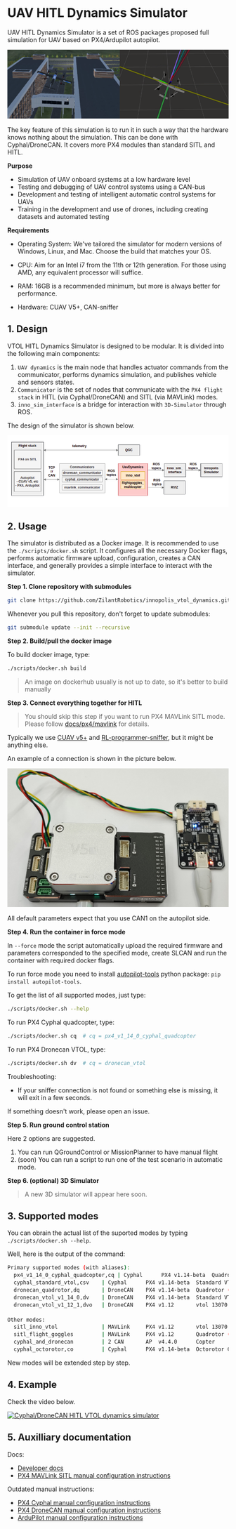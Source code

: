 # UAV HITL Dynamics Simulator

UAV HITL Dynamics Simulator is a set of ROS packages proposed full simulation for UAV based on PX4/Ardupilot autopilot.

![dynamics](docs/img/dynamics.png?raw=true "dynamics")

The key feature of this simulation is to run it in such a way that the hardware knows nothing about the simulation. This can be done with Cyphal/DroneCAN. It covers more PX4 modules than standard SITL and HITL.

**Purpose**

- Simulation of UAV onboard systems at a low hardware level
- Testing and debugging of UAV control systems using a CAN-bus
- Development and testing of intelligent automatic control systems for UAVs
- Training in the development and use of drones, including creating datasets and automated testing

**Requirements**

- Operating System: We've tailored the simulator for modern versions of Windows, Linux, and Mac. Choose the build that matches your OS.

- CPU: Aim for an Intel i7 from the 11th or 12th generation. For those using AMD, any equivalent processor will suffice.

- RAM: 16GB is a recommended minimum, but more is always better for performance.

- Hardware: CUAV V5+, CAN-sniffer

## 1. Design

VTOL HITL Dynamics Simulator is designed to be modular. It is divided into the following main components:

1. `UAV dynamics` is the main node that handles actuator commands from the communicator, performs dynamics simulation, and publishes vehicle and sensors states.
2. `Communicator` is the set of nodes that communicate with the `PX4 flight stack` in HITL (via Cyphal/DroneCAN) and SITL (via MAVLink) modes.
3. `inno_sim_interface` is a bridge for interaction with `3D-Simulator` through ROS.

The design of the simulator is shown below.

![scheme](docs/img/scheme.png?raw=true "scheme")

## 2. Usage

The simulator is distributed as a Docker image. It is recommended to use the `./scripts/docker.sh` script. It configures all the necessary Docker flags, performs automatic firmware upload,
configuration, creates a CAN interface, and generally provides a simple interface to interact with
the simulator.

**Step 1. Clone repository with submodules**

```bash
git clone https://github.com/ZilantRobotics/innopolis_vtol_dynamics.git --recursive
```

Whenever you pull this repository, don't forget to update submodules:

```bash
git submodule update --init --recursive
```

**Step 2. Build/pull the docker image**

To build docker image, type:

```bash
./scripts/docker.sh build
```

> An image on dockerhub usually is not up to date, so it's better to build manually

**Step 3. Connect everything together for HITL**

> You should skip this step if you want to run PX4 MAVLink SITL mode. Please follow [docs/px4/mavlink](docs/px4/mavlink.md) for details.

Typically we use [CUAV v5+](https://docs.px4.io/master/en/flight_controller/cuav_v5_plus.html) and [RL-programmer-sniffer](https://docs.raccoonlab.co/guide/programmer_sniffer/), but it might be anything else.

An example of a connection is shown in the picture below.

<img src="docs/img/sniffer_connection.png" alt="drawing" width="640"/>

All default parameters expect that you use CAN1 on the autopilot side.

**Step 4. Run the container in force mode**

In `--force` mode the script automatically upload the required firmware and parameters corresponded
to the specified mode, create SLCAN and run the container with required docker flags.

To run force mode you need to install [autopilot-tools](https://pypi.org/project/autopilot-tools/) python package: `pip install autopilot-tools`.

To get the list of all supported modes, just type:

```bash
./scripts/docker.sh --help
```

To run PX4 Cyphal quadcopter, type:

```bash
./scripts/docker.sh cq  # cq = px4_v1_14_0_cyphal_quadcopter
```

To run PX4 Dronecan VTOL, type:

```bash
./scripts/docker.sh dv  # cq = dronecan_vtol
```

Troubleshooting:
- If your sniffer connection is not found or something else is missing, it will exit in a few seconds.

If something doesn't work, please open an issue.

**Step 5. Run ground control station**

Here 2 options are suggested.
1. You can run QGroundControl or MissionPlanner to have manual flight
2. (soon) You can run a script to run one of the test scenario in automatic mode.

**Step 6. (optional) 3D Simulator**

> A new 3D simulator will appear here soon.

## 3. Supported modes

You can obrain the actual list of the suported modes by typing `./scripts/docker.sh --help`.

Well, here is the output of the command:

```bash
Primary supported modes (with aliases):
  px4_v1_14_0_cyphal_quadcopter,cq | Cyphal      PX4 v1.14-beta  Quadrotor x (4001)
  cyphal_standard_vtol,csv    | Cyphal      PX4 v1.14-beta  Standard VTOL (13000)
  dronecan_quadrotor,dq       | DroneCAN    PX4 v1.14-beta  Quadrotor (4001)
  dronecan_vtol_v1_14_0,dv    | DroneCAN    PX4 v1.14-beta  Standard VTOL (13000)
  dronecan_vtol_v1_12_1,dvo   | DroneCAN    PX4 v1.12       vtol 13070

Other modes:
  sitl_inno_vtol              | MAVLink     PX4 v1.12       vtol 13070
  sitl_flight_goggles         | MAVLink     PX4 v1.12       Quadrotor (4001)
  cyphal_and_dronecan         | 2 CAN       AP  v4.4.0      Copter
  cyphal_octorotor,co         | Cyphal      PX4 v1.14-beta  Octorotor Coaxial (12001)

```

New modes will be extended step by step.

## 4. Example

Check the video below.

[![Cyphal/DroneCAN HITL VTOL dynamics simulator](https://img.youtube.com/vi/e9MREW6tCmE/0.jpg)](https://youtu.be/e9MREW6tCmE)

## 5. Auxilliary documentation

Docs:

- [Developer docs](docs/dev_docs.md)
- [PX4 MAVLink SITL manual configuration instructions](docs/px4/mavlink.md)

Outdated manual instructions:

- [PX4 Cyphal manual configuration instructions](docs/px4/cyphal.md)
- [PX4 DroneCAN manual configuration instructions](docs/px4/dronecan.md)
- [ArduPilot manual configuration instructions](docs/ardupilot/README.md)
